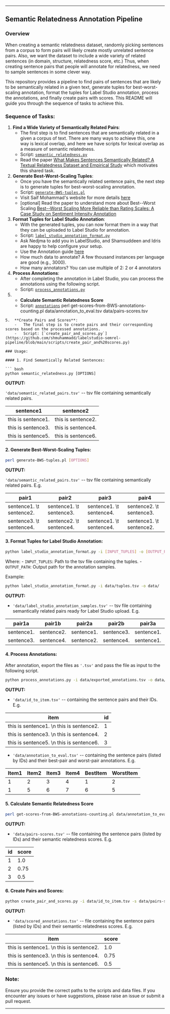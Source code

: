 ------------------------------------------------------------------------

## Semantic Relatedness Annotation Pipeline

### Overview

When creating a semantic relatedness dataset, randomly picking sentences from a corpus to form pairs will likely create mostly unrelated sentence pairs. Also, we want the dataset to include a wide variety of related sentences (in domain, structure, relatedness score, etc.) Thus, when creating sentence pairs that people will annotate for relatedness, we need to sample sentences in some clever way.
 
This repository provides a pipeline to find pairs of sentences that are likely to be semantically related in a given text, generate tuples for best-worst-scaling annotation, format the tuples for Label Studio annotation, process the annotations, and finally create pairs with scores. This README will guide you through the sequence of tasks to achieve this.

### Sequence of Tasks:

1.  **Find a Wide Variety of Semantically Related Pairs**:
    -   The first step is to find sentences that are semantically related in a given a corpus of text. There are many ways to achieve this, one way is lexical overlap, and here we have scripts for lexical overlap as a measure of semantic relatedness.
    -   Script: [`semantic_relatedness.py`](https://github.com/shmuhammadd/semantic_relatedness/blob/main/scripts/semantic_relatedness.py)
    -   Read the paper [What Makes Sentences Semantically Related? A Textual Relatedness Dataset and Empirical Study](https://arxiv.org/pdf/2110.04845.pdf) which motivates this shared task.
2.  **Generate Best-Worst-Scaling Tuples**:
    -   Once you have the semantically related sentence pairs, the next step is to generate tuples for best-worst-scaling annotation.
    -   Script: [`generate-BWS-tuples.pl`](https://github.com/shmuhammadd/labelstudio-semrel-pipeline/blob/main/Best-Worst-Scaling-Scripts/generate-BWS-tuples.pl)
    -   Visit Saif Mohammad's website for more details [here](https://www.saifmohammad.com/WebPages/BestWorst.html)
    -   \[optional\] Read the paper to understand more about Best--Worst Scaling [Best--Worst Scaling More Reliable than Rating Scales: A Case Study on Sentiment Intensity Annotation](https://www.saifmohammad.com/WebDocs/BWS-reliable-ACL2017.pdf)
3.  **Format Tuples for Label Studio Annotation**:
    -   With the generated tuples, you can now format them in a way that they can be uploaded to Label Studio for annotation.
    -   Script: [`label_studio_annotation_format.py`](https://github.com/shmuhammadd/labelstudio-semrel-pipeline/blob/main/scripts/label_studio_annotation_format.py)
    -   Ask Nedjma to add you in LabelStudio, and Shamsuddeen and Idris are happy to help configure your setup.
    -   Use the Annotation guide [here](https://docs.google.com/document/d/1qwS9P-eRhgQw-JYMpWyOoTusBtuuxWCXEWnZZ-7LpBg/edit?usp=sharing)
    -   How much data to annotate? A few thousand instances per language are good (e.g., 3000).
    -   How many annotators? You can use multiple of 2: 2 or 4 annotators
4.  **Process Annotations**:
    -   After completing the annotation in Label Studio, you can process the annotations using the following script.
    -   Script: [`process_annotations.py`](https://github.com/shmuhammadd/labelstudio-semrel-pipeline/blob/main/scripts/process_annotations.py)
5.  - **Calculate Semantic Relatedness Score**
    -   Script: [`annotations`](https://github.com/shmuhammadd/labelstudio-semrel-pipeline/blob/main/Best-Worst-Scaling-Scripts/generate-BWS-tuples.pl)
perl get-scores-from-BWS-annotations-counting.pl data/annotation_to_eval.tsv data/pairs-scores.tsv
```
5.  **Create Pairs and Scores**:
    -   The final step is to create pairs and their corresponding scores based on the processed annotations.
    -   Script: [`create_pair_and_scores.py`](https://github.com/shmuhammadd/labelstudio-semrel-pipeline/blob/main/scripts/create_pair_and%20scores.py)

### Usage:

#### 1. Find Semantically Related Sentences:

``` bash
python semantic_relatedness.py [OPTIONS]
```

**OUTPUT:**

`'data/semantic_related_pairs.tsv'` -- tsv file containing semantically related pairs.

| sentence1          | sentence2          |
|--------------------|--------------------|
| this is sentence1. | this is sentence2. |
| this is sentence3. | this is sentence4. |
| this is sentence5. | this is sentence6. |

#### 2. Generate Best-Worst-Scaling Tuples:

``` bash
perl generate-BWS-tuples.pl [OPTIONS]
```

**OUTPUT:**

`'data/semantic_related_pairs.tsv'` -- tsv file containing semantically related pairs. E.g.

| pair1                    | pair2                    | pair3                    | pair4                    |
|--------------------------|--------------------------|--------------------------|--------------------------|
| sentence1. \t sentence2. | sentence1. \t sentence3. | sentence1. \t sentence4. | sentence2. \t sentence3. |
| sentence3. \t sentence4. | sentence2. \t sentence4. | sentence1. \t sentence4. | sentence1. \t sentence2. |

#### 3. Format Tuples for Label Studio Annotation:

``` bash
python label_studio_annotation_format.py -i [INPUT_TUPLES] -o [OUTPUT_PATH]
```

Where: - `INPUT_TUPLES`: Path to the tsv file containing the tuples. - `OUTPUT_PATH`: Output path for the annotation samples.

Example:

``` bash
python label_studio_annotation_format.py -i data/tuples.tsv -o data/
```

**OUTPUT:**

-   `'data/label_studio_annotation_samples.tsv'` -- tsv file containing semantically related pairs ready for Label Studio upload. E.g.

| pair1a     | pair1b     | pair2a     | pair2b     | pair3a     | pair3b     | pair4a     | pair4b     |
|------------|------------|------------|------------|------------|------------|------------|------------|
| sentence1. | sentence2. | sentence1. | sentence3. | sentence1. | sentence4. | sentence2. | sentence3. |
| sentence3. | sentence4. | sentence2. | sentence4. | sentence1. | sentence4. | sentence1. | sentence2. |

#### 4. Process Annotations:

After annotation, export the files as `'.tsv'` and pass the file as input to the following script.

``` bash
python process_annotations.py -i data/exported_annotations.tsv -o data/
```

**OUTPUT:**

-   `'data/id_to_item.tsv'` -- containing the sentence pairs and their IDs. E.g.

| item                                      | id  |
|-------------------------------------------|-----|
| this is sentence1. \\n this is sentence2. | 1   |
| this is sentence3. \\n this is sentence4. | 2   |
| this is sentence5. \\n this is sentence6. | 3   |

-   `'data/annotation_to_eval.tsv'` -- containing the sentence pairs (listed by IDs) and their best-pair and worst-pair annotations. E.g.

| Item1 | Item2 | Item3 | Item4 | BestItem | WorstItem |
|-------|-------|-------|-------|----------|-----------|
| 1     | 2     | 3     | 4     | 1        | 2         |
| 1     | 5     | 6     | 7     | 6        | 5         |

#### 5. Calculate Semantic Relatedness Score

``` bash
perl get-scores-from-BWS-annotations-counting.pl data/annotation_to_eval.tsv data/pairs-scores.tsv
```

**OUTPUT:**

-   `'data/pairs-scores.tsv'` -- file containing the sentence pairs (listed by IDs) and their semantic relatedness scores. E.g.

| id  | score |
|-----|-------|
| 1   | 1.0   |
| 2   | 0.75  |
| 3   | 0.5   |

#### 6. Create Pairs and Scores:

``` bash
python create_pair_and_scores.py -i data/id_to_item.tsv -s data/pairs-scores.tsv -o data
```

**OUTPUT:**

-   `'data/scored_annotations.tsv'` -- file containing the sentence pairs (listed by IDs) and their semantic relatedness scores. E.g.

| item                                      | score |
|-------------------------------------------|-------|
| this is sentence1. \\n this is sentence2. | 1.0   |
| this is sentence3. \\n this is sentence4. | 0.75  |
| this is sentence5. \\n this is sentence6. | 0.5   |

### Note:

Ensure you provide the correct paths to the scripts and data files. If you encounter any issues or have suggestions, please raise an issue or submit a pull request.

------------------------------------------------------------------------
